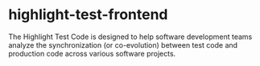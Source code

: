 # highlight-test-frontend
The Highlight Test Code is designed to help software development teams analyze the synchronization (or co-evolution) between test code and production code across various software projects.
